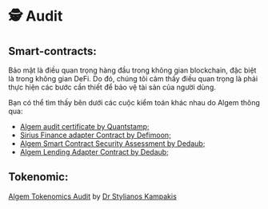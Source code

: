 # 🕵 Audit

## Smart-contracts:&#x20;

Bảo mật là điều quan trọng hàng đầu trong không gian blockchain, đặc biệt là trong không gian DeFi. Do đó, chúng tôi cảm thấy điều quan trọng là phải thực hiện các bước cần thiết để bảo vệ tài sản của người dùng.

Bạn có thể tìm thấy bên dưới các cuộc kiểm toán khác nhau do Algem thông qua:

* [Algem audit certificate by Quantstamp;](https://github.com/AlgemDeFi/audits/blob/main/AlgemQuantstampCertifacate.png)
* [Sirius Finance adapter Contract by Defimoon;](https://github.com/AlgemDeFi/audits/blob/main/SiriusHandler\_reAuditReport.pdf)
* [Algem Smart Contract Security Assessment by Dedaub;](https://github.com/AlgemDeFi/audits/blob/main/Algem%20Smart%20Contract%20Security%20Assessment%20-%2026%20Jan%202023.pdf)
* [Algem Lending Adapter Contract by Dedaub;](https://github.com/AlgemDeFi/audits/blob/main/Algem%20Audit%20Lending%20Adapter%20-%20Dedaub.pdf)

## Tokenomic:

[Algem Tokenomics Audit](https://github.com/AlgemDeFi/audits/blob/main/Algem%20Tokenomics%20Audit.pdf) by [Dr Stylianos Kampakis](https://uk.linkedin.com/in/dr-stylianos-kampakis)
